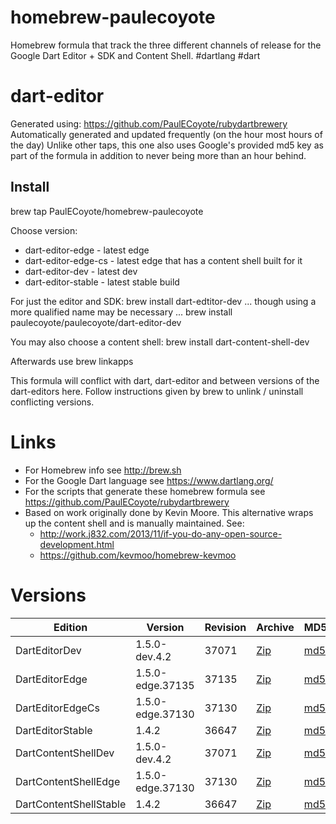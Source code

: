 homebrew-paulecoyote
====================

Homebrew formula that track the three different channels of release for the Google Dart Editor + SDK and Content Shell.  #dartlang #dart

dart-editor
===========

Generated using: https://github.com/PaulECoyote/rubydartbrewery
Automatically generated and updated frequently (on the hour most hours of the day)
Unlike other taps, this one also uses Google's provided md5 key as part of the formula in addition to never being more than an hour behind.

Install
-------
brew tap PaulECoyote/homebrew-paulecoyote

Choose version:
* dart-editor-edge - latest edge
* dart-editor-edge-cs - latest edge that has a content shell built for it
* dart-editor-dev - latest dev
* dart-editor-stable - latest stable build

For just the editor and SDK:
brew install dart-edtitor-dev
... though using a more qualified name may be necessary ...
brew install paulecoyote/paulecoyote/dart-editor-dev

You may also choose a content shell:
brew install dart-content-shell-dev

Afterwards use 
brew linkapps

This formula will conflict with dart, dart-editor and between versions of the dart-editors here.  Follow instructions given by brew to unlink / uninstall conflicting versions.

Links
=====
* For Homebrew info see http://brew.sh
* For the Google Dart language see https://www.dartlang.org/
* For the scripts that generate these homebrew formula see https://github.com/PaulECoyote/rubydartbrewery
* Based on work originally done by Kevin Moore. This alternative wraps up the content shell and is manually maintained.  See: 
    * http://work.j832.com/2013/11/if-you-do-any-open-source-development.html
    * https://github.com/kevmoo/homebrew-kevmoo

Versions
========
| Edition | Version | Revision | Archive | MD5 | Notes |
| ------- | ------- | -------- | ------- | --- | ----- |
| DartEditorDev | 1.5.0-dev.4.2 | 37071 | [Zip](http://storage.googleapis.com/dart-archive/channels/dev/release/37071/editor/darteditor-macos-x64.zip) | [md5](http://storage.googleapis.com/dart-archive/channels/dev/release/37071/editor/darteditor-macos-x64.zip.md5sum) | [Changes](http://storage.googleapis.com/dart-archive/channels/dev/release/latest/changelog.html) |
| DartEditorEdge | 1.5.0-edge.37135 | 37135 | [Zip](http://storage.googleapis.com/dart-archive/channels/be/raw/37135/editor/darteditor-macos-x64.zip) | [md5](http://storage.googleapis.com/dart-archive/channels/be/raw/37135/editor/darteditor-macos-x64.zip.md5sum) | - |
| DartEditorEdgeCs | 1.5.0-edge.37130 | 37130 | [Zip](http://storage.googleapis.com/dart-archive/channels/be/raw/37130/editor/darteditor-macos-x64.zip) | [md5](http://storage.googleapis.com/dart-archive/channels/be/raw/37130/editor/darteditor-macos-x64.zip.md5sum) | - |
| DartEditorStable | 1.4.2 | 36647 | [Zip](http://storage.googleapis.com/dart-archive/channels/stable/release/36647/editor/darteditor-macos-x64.zip) | [md5](http://storage.googleapis.com/dart-archive/channels/stable/release/36647/editor/darteditor-macos-x64.zip.md5sum) | [Changes](http://storage.googleapis.com/dart-archive/channels/stable/release/latest/changelog.html) |
| DartContentShellDev | 1.5.0-dev.4.2 | 37071 | [Zip](http://storage.googleapis.com/dart-archive/channels/dev/release/37071/dartium/content_shell-macos-ia32-release.zip) | [md5](http://storage.googleapis.com/dart-archive/channels/dev/release/37071/dartium/content_shell-macos-ia32-release.zip.md5sum) | - |
| DartContentShellEdge | 1.5.0-edge.37130 | 37130 | [Zip](http://storage.googleapis.com/dart-archive/channels/be/raw/37130/dartium/content_shell-macos-ia32-release.zip) | [md5](http://storage.googleapis.com/dart-archive/channels/be/raw/37130/dartium/content_shell-macos-ia32-release.zip.md5sum) | - |
| DartContentShellStable | 1.4.2 | 36647 | [Zip](http://storage.googleapis.com/dart-archive/channels/stable/release/36647/dartium/content_shell-macos-ia32-release.zip) | [md5](http://storage.googleapis.com/dart-archive/channels/stable/release/36647/dartium/content_shell-macos-ia32-release.zip.md5sum) | - |
